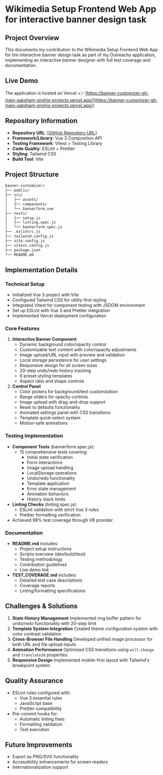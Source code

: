# Wikimedia Setup Frontend Web App for interactive banner design task

## Project Overview

This documents my contribution to the Wikimedia Setup Frontend Web App for the interactive banner design task as part of my Outreachy application, implementing an interactive banner designer with full test coverage and documentation.

## Live Demo

The application is hosted on Vercel:
👉 [https://banner-customizer-git-main-saksham-sirohis-projects.vercel.app/](https://banner-customizer-git-main-saksham-sirohis-projects.vercel.app/)

## Repository Information

- **Repository URL**: [[GitHub Repository URL](https://github.com/22f1001635/banner-customizer)]
- **Framework/Library**: Vue 3 Composition API
- **Testing Framework**: Vitest + Testing Library
- **Code Quality**: ESLint + Prettier
- **Styling**: Tailwind CSS
- **Build Tool**: Vite

## Project Structure

```bash
banner-customizer/
├── public/
├── src/
│   ├── assets/
│   ├── components/
│   └── bannerform.vue
├── tests/
│   ├── setup.js
│   ├── linting.spec.js
│   └── bannerform.spec.js
├── .eslintrc.js
├── tailwind.config.js
├── vite.config.js
├── vitest.config.js
├── package.json
└── README.md
```

## Implementation Details


### Technical Setup

* Initialized Vue 3 project with Vite
* Configured Tailwind CSS for utility-first styling
* Integrated Vitest for component testing with JSDOM environment
* Set up ESLint with Vue 3 and Prettier integration
* Implemented Vercel deployment configuration

### Core Features

1. **Interactive Banner Component**
   * Dynamic background color/opacity control
   * Customizable text content with color/opacity adjustments
   * Image upload/URL input with preview and validation
   * Local storage persistence for user settings
   * Responsive design for all screen sizes
   * 20-step undo/redo history tracking
   * 6 preset styling templates
   * Aspect ratio and shape controls
2. **Control Panel**
   * Color pickers for background/text customization
   * Range sliders for opacity controls
   * Image upload with drag-and-drop support
   * Reset to defaults functionality
   * Animated settings panel with CSS transitions
   * Template quick-select system
   * Motion-safe animations

### Testing Implementation

* **Component Tests** (bannerform.spec.js):
  * 15 comprehensive tests covering:
    * Initial state verification
    * Form interactions
    * Image upload handling
    * LocalStorage operations
    * Undo/redo functionality
    * Template application
    * Error state management
    * Animation behaviors
    * History stack limits
* **Linting Checks** (linting.spec.js):
  * ESLint validation with strict Vue 3 rules
  * Prettier formatting verification
* Achieved 98% test coverage through V8 provider

### Documentation

* **README.md** includes:
  * Project setup instructions
  * Scripts overview (dev/build/test)
  * Testing methodology
  * Contribution guidelines
  * Live demo link
* **TEST_COVERAGE.md** includes:
  * Detailed test case descriptions
  * Coverage reports
  * Linting/formatting specifications

## Challenges & Solutions

1. **State History Management**
   Implemented ring buffer pattern for undo/redo functionality with 20-step limit
2. **Template System Integration**
   Created theme configuration system with color contrast validation
3. **Cross-Browser File Handling**
   Developed unified image processor for both URL and file upload inputs
4. **Animation Performance**
   Optimized CSS transitions using `will-change` and `translate3d` properties
5. **Responsive Design**
   Implemented mobile-first layout with Tailwind's breakpoint system

## Quality Assurance

* ESLint rules configured with:
  * Vue 3 essential rules
  * JavaScript base
  * Prettier compatibility
* Pre-commit hooks for:
  * Automatic linting fixes
  * Formatting validation
  * Test execution

## Future Improvements

* Export as PNG/SVG functionality
* Accessibility enhancements for screen readers
* Internationalization support
